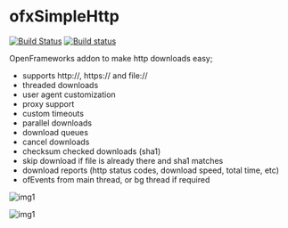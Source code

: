 # ofxSimpleHttp

[![Build Status](https://travis-ci.org/armadillu/ofxSimpleHttp.svg?branch=master)](https://travis-ci.org/armadillu/ofxSimpleHttp)
[![Build status](https://ci.appveyor.com/api/projects/status/d8e634rmni9f7tmr/branch/master?svg=true)](https://ci.appveyor.com/project/armadillu/ofxsimplehttp/branch/master)

OpenFrameworks addon to make http downloads easy; 


* supports http://, https:// and file://
* threaded downloads
* user agent customization
* proxy support
* custom timeouts
* parallel downloads
* download queues
* cancel downloads
* checksum checked downloads (sha1)
* skip download if file is already there and sha1 matches
* download reports (http status codes, download speed, total time, etc)
* ofEvents from main thread, or bg thread if required

![img1](https://farm6.staticflickr.com/5556/14785717148_c953b4d82e_z_d.jpg)

![img1](https://farm4.staticflickr.com/3909/14785770407_718d5752cf_z_d.jpg)
